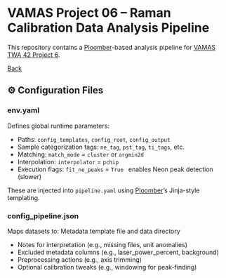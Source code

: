 # VAMAS Project 06 – Raman Calibration Data Analysis Pipeline

This repository contains a [Ploomber](https://ploomber.io/)-based analysis pipeline for [VAMAS TWA 42 Project 6](https://www.vamas.org/twa42/documents/2024_vamas_twa42_p6_raman_calibration.pdf).

[Back](../README.md) 

## ⚙️ Configuration Files

### env.yaml

Defines global runtime parameters:

- Paths: `config_templates`, `config_root`, `config_output`
- Sample categorization tags: `ne_tag`, `pst_tag`, `ti_tags`, etc.
- Matching: `match_mode` = `cluster` or `argmin2d`
- Interpolation: `interpolator` = `pchip`
- Execution flags: `fit_ne_peaks` = `True ` enables Neon peak detection (slower)

These are injected into `pipeline.yaml` using [Ploomber](https://ploomber.io/)’s Jinja-style templating.

### config_pipeline.json

Maps datasets to: Metadata template file and data directory

- Notes for interpretation (e.g., missing files, unit anomalies)
- Excluded metadata columns (e.g., laser_power_percent, background)
- Preprocessing actions (e.g., axis trimming)
- Optional calibration tweaks (e.g., windowing for peak-finding)

